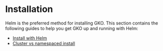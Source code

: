 # Installation

Helm is the preferred method for installing GKO. This section contains the following guides to help you get GKO up and running with Helm:

* [Install with Helm](install-with-helm.md)
* [Cluster vs namespaced install](cluster-vs-namespaced-install.md)
